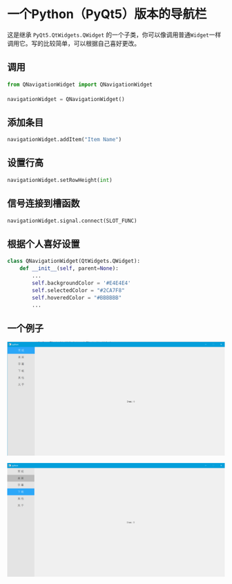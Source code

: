 # 一个Python（PyQt5）版本的导航栏

这是继承 `PyQt5.QtWidgets.QWidget` 的一个子类，你可以像调用普通`Widget`一样调用它。写的比较简单，可以根据自己喜好更改。

## 调用

```python
from QNavigationWidget import QNavigationWidget

navigationWidget = QNavigationWidget()
```



## 添加条目

```python
navigationWidget.addItem("Item Name")
```



## 设置行高

```python
navigationWidget.setRowHeight(int)
```



## 信号连接到槽函数

```python
navigationWidget.signal.connect(SLOT_FUNC)
```



## 根据个人喜好设置

```python
class QNavigationWidget(QtWidgets.QWidget):
    def __init__(self, parent=None):
        ...
        self.backgroundColor = '#E4E4E4'
        self.selectedColor = "#2CA7F8"
        self.hoveredColor = "#BBBBBB"
        ...
```



## 一个例子

![image-20220321201706031](README.assets/image-20220321201706031.png)

![image-20220321201737790](README.assets/image-20220321201737790.png)